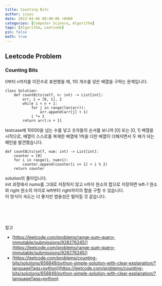```yaml
---
title: Counting Bits
author: icyou
date: 2023-04-06 00:00:00 +0900
categories: [Computer Science, Algorithm]
tags: [Algorithm, Leetcode]
pin: false
math: true
---
```


## Leetcode Problem

### Counting Bits
0부터 n까지를 이진수로 표현했을 때, 1의 개수를 넣은 배열을 구하는 문제입니다.  

```
class Solution:
    def countBits(self, n: int) -> List[int]:
        arr, i = [0, 1], 2
        while i < n + 1:
            for j in range(len(arr)):
                arr.append(arr[j] + 1)
            i *= 2
        return arr[:n + 1]
```
testcase에 10000을 넘는 수를 넣고 숫자들의 순서를 보니까 \[0\] 또는 \[0, 1\] 배열을 시작으로, 배열이 스스로를 복제한 배열에 1씩을 더한 배열이 더해지면서 두 배가 되는 패턴을 발견했습니다.  

```
def countBits(self, num: int) -> List[int]:
    counter = [0]
    for i in range(1, num+1):
        counter.append(counter[i >> 1] + i % 2)
    return counter
```
solution의 풀이입니다.  
init 과정에서 nums를 그대로 저장하지 않고 n까지 원소의 합으로 저장하면 left-1 원소와 right 원소의 차이로 left부터 right까지의 합을 구할 수 있습니다.  
이 방식이 속도는 더 좋지만 범용성은 떨어질 것 같습니다.


<br/><br/><br/><br/>
참고 
- [https://leetcode.com/problems/range-sum-query-immutable/submissions/928276245/](https://leetcode.com/problems/range-sum-query-immutable/submissions/928276245/)
- [https://leetcode.com/problems/counting-bits/solutions/656849/python-simple-solution-with-clear-explanation/?languageTags=python](https://leetcode.com/problems/counting-bits/solutions/656849/python-simple-solution-with-clear-explanation/?languageTags=python)